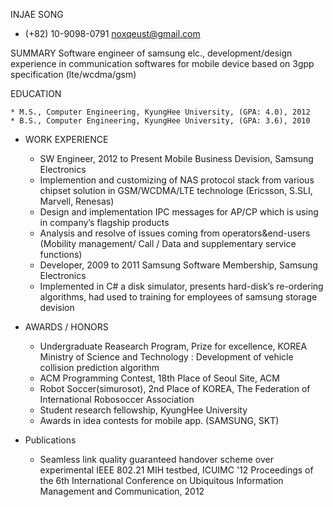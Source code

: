 INJAE SONG
* (+82) 10-9098-0791
noxqeust@gmail.com

SUMMARY
Software engineer of samsung elc., development/design experience in communication softwares for mobile device based on 3gpp specification (lte/wcdma/gsm)

EDUCATION

    * M.S., Computer Engineering, KyungHee University, (GPA: 4.0), 2012
    * B.S., Computer Engineering, KyungHee University, (GPA: 3.6), 2010

* WORK EXPERIENCE
    * SW Engineer, 2012 to Present
Mobile Business Devision, Samsung Electronics
    * Implemention and customizing of NAS protocol stack from various chipset solution in GSM/WCDMA/LTE technologe (Ericsson, S.SLI, Marvell, Renesas)
    * Design and implementation IPC messages for AP/CP which is using in company’s flagship products 
    * Analysis and resolve of issues coming from operators&end-users
(Mobility management/ Call / Data and supplementary service functions)
    * Developer, 2009 to 2011
Samsung Software Membership, Samsung Electronics
    * Implemented in C# a disk simulator, presents hard-disk’s re-ordering algorithms, had used to training for employees of samsung storage devision

* AWARDS / HONORS
    * Undergraduate Reasearch Program, Prize for excellence, KOREA Ministry of Science and Technology : Development of vehicle collision prediction algorithm
    * ACM Programming Contest, 18th Place of Seoul Site, ACM
    * Robot Soccer(simurosot), 2nd Place of KOREA, The Federation of International Robosoccer Association
    * Student research fellowship, KyungHee University
    * Awards in idea contests for mobile app. (SAMSUNG, SKT)
* Publications
    * Seamless link quality guaranteed handover scheme over experimental IEEE 802.21 MIH testbed, ICUIMC '12 Proceedings of the 6th International Conference on Ubiquitous Information Management and Communication, 2012
